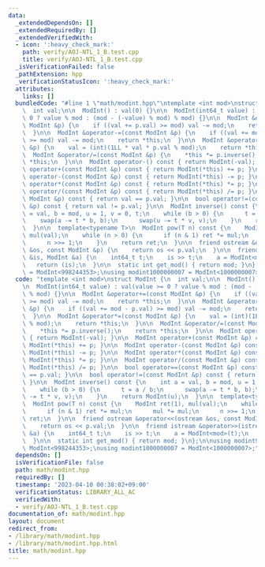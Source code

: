 ```yaml
---
data:
  _extendedDependsOn: []
  _extendedRequiredBy: []
  _extendedVerifiedWith:
  - icon: ':heavy_check_mark:'
    path: verify/AOJ-NTL_1_B.test.cpp
    title: verify/AOJ-NTL_1_B.test.cpp
  _isVerificationFailed: false
  _pathExtension: hpp
  _verificationStatusIcon: ':heavy_check_mark:'
  attributes:
    links: []
  bundledCode: "#line 1 \"math/modint.hpp\"\ntemplate <int mod>\nstruct ModInt {\n\
    \  int val;\n\n  ModInt() : val(0) {}\n\n  ModInt(int64_t value) : val(value >=\
    \ 0 ? value % mod : (mod - (-value) % mod) % mod) {}\n\n  ModInt &operator+=(const\
    \ ModInt &p) {\n    if ((val += p.val) >= mod) val -= mod;\n    return *this;\n\
    \  }\n\n  ModInt &operator-=(const ModInt &p) {\n    if ((val += mod - p.val)\
    \ >= mod) val -= mod;\n    return *this;\n  }\n\n  ModInt &operator*=(const ModInt\
    \ &p) {\n    val = (int)(1LL * val * p.val % mod);\n    return *this;\n  }\n\n\
    \  ModInt &operator/=(const ModInt &p) {\n    *this *= p.inverse();\n    return\
    \ *this;\n  }\n\n  ModInt operator-() const { return ModInt(-val); }\n\n  ModInt\
    \ operator+(const ModInt &p) const { return ModInt(*this) += p; }\n\n  ModInt\
    \ operator-(const ModInt &p) const { return ModInt(*this) -= p; }\n\n  ModInt\
    \ operator*(const ModInt &p) const { return ModInt(*this) *= p; }\n\n  ModInt\
    \ operator/(const ModInt &p) const { return ModInt(*this) /= p; }\n\n  bool operator==(const\
    \ ModInt &p) const { return val == p.val; }\n\n  bool operator!=(const ModInt\
    \ &p) const { return val != p.val; }\n\n  ModInt inverse() const {\n    int a\
    \ = val, b = mod, u = 1, v = 0, t;\n    while (b > 0) {\n      t = a / b;\n  \
    \    swap(a -= t * b, b);\n      swap(u -= t * v, v);\n    }\n    return ModInt(u);\n\
    \  }\n\n  template<typename T>\n  ModInt pow(T n) const {\n    ModInt ret(1),\
    \ mul(val);\n    while (n > 0) {\n      if (n & 1) ret *= mul;\n      mul *= mul;\n\
    \      n >>= 1;\n    }\n    return ret;\n  }\n\n  friend ostream &operator<<(ostream\
    \ &os, const ModInt &p) {\n    return os << p.val;\n  }\n\n  friend istream &operator>>(istream\
    \ &is, ModInt &a) {\n    int64_t t;\n    is >> t;\n    a = ModInt<mod>(t);\n \
    \   return (is);\n  }\n\n  static int get_mod() { return mod; }\n};\n\nusing modint998244353\
    \ = ModInt<998244353>;\nusing modint1000000007 = ModInt<1000000007>;\n"
  code: "template <int mod>\nstruct ModInt {\n  int val;\n\n  ModInt() : val(0) {}\n\
    \n  ModInt(int64_t value) : val(value >= 0 ? value % mod : (mod - (-value) % mod)\
    \ % mod) {}\n\n  ModInt &operator+=(const ModInt &p) {\n    if ((val += p.val)\
    \ >= mod) val -= mod;\n    return *this;\n  }\n\n  ModInt &operator-=(const ModInt\
    \ &p) {\n    if ((val += mod - p.val) >= mod) val -= mod;\n    return *this;\n\
    \  }\n\n  ModInt &operator*=(const ModInt &p) {\n    val = (int)(1LL * val * p.val\
    \ % mod);\n    return *this;\n  }\n\n  ModInt &operator/=(const ModInt &p) {\n\
    \    *this *= p.inverse();\n    return *this;\n  }\n\n  ModInt operator-() const\
    \ { return ModInt(-val); }\n\n  ModInt operator+(const ModInt &p) const { return\
    \ ModInt(*this) += p; }\n\n  ModInt operator-(const ModInt &p) const { return\
    \ ModInt(*this) -= p; }\n\n  ModInt operator*(const ModInt &p) const { return\
    \ ModInt(*this) *= p; }\n\n  ModInt operator/(const ModInt &p) const { return\
    \ ModInt(*this) /= p; }\n\n  bool operator==(const ModInt &p) const { return val\
    \ == p.val; }\n\n  bool operator!=(const ModInt &p) const { return val != p.val;\
    \ }\n\n  ModInt inverse() const {\n    int a = val, b = mod, u = 1, v = 0, t;\n\
    \    while (b > 0) {\n      t = a / b;\n      swap(a -= t * b, b);\n      swap(u\
    \ -= t * v, v);\n    }\n    return ModInt(u);\n  }\n\n  template<typename T>\n\
    \  ModInt pow(T n) const {\n    ModInt ret(1), mul(val);\n    while (n > 0) {\n\
    \      if (n & 1) ret *= mul;\n      mul *= mul;\n      n >>= 1;\n    }\n    return\
    \ ret;\n  }\n\n  friend ostream &operator<<(ostream &os, const ModInt &p) {\n\
    \    return os << p.val;\n  }\n\n  friend istream &operator>>(istream &is, ModInt\
    \ &a) {\n    int64_t t;\n    is >> t;\n    a = ModInt<mod>(t);\n    return (is);\n\
    \  }\n\n  static int get_mod() { return mod; }\n};\n\nusing modint998244353 =\
    \ ModInt<998244353>;\nusing modint1000000007 = ModInt<1000000007>;"
  dependsOn: []
  isVerificationFile: false
  path: math/modint.hpp
  requiredBy: []
  timestamp: '2023-04-10 00:38:02+09:00'
  verificationStatus: LIBRARY_ALL_AC
  verifiedWith:
  - verify/AOJ-NTL_1_B.test.cpp
documentation_of: math/modint.hpp
layout: document
redirect_from:
- /library/math/modint.hpp
- /library/math/modint.hpp.html
title: math/modint.hpp
---
```

